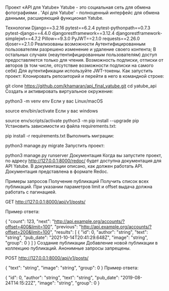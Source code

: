 Проект «API для Yatube»
Yatube - это социальная сеть для обмена фотографиями . 'Api для Yatube' - полноценный интерфейс для обмена данными, расширяющий функционал Yatube.

Технологии
Django==3.2.16
pytest==6.2.4
pytest-pythonpath==0.7.3
pytest-django==4.4.0
djangorestframework==3.12.4
djangorestframework-simplejwt==4.7.2
Pillow==9.3.0
PyJWT==2.1.0
requests==2.26.0
djoser==2.1.0
Реализованы возможности
Аутентифицированным пользователям разрешено изменение и удаление своего контента;
В остальных случаях (неаутентифицированным пользователям) доступ предоставляется только для чтения.
Возможность подписки, отписки от авторов (в том числе, отсутствие возможности подписки на самого себя)
Для аутентификации используйте JWT-токены.
Как запустить проект:
Клонировать репозиторий и перейти в него в командной строке:

git clone https://github.com/khamaran/api_final_yatube.git
cd yatube_api
Cоздать и активировать виртуальное окружение:

python3 -m venv env
Если у вас Linux/macOS

source env/bin/activate
Если у вас windows

source env/scripts/activate
python3 -m pip install --upgrade pip
Установить зависимости из файла requirements.txt:

pip install -r requirements.txt
Выполнить миграции:

python3 manage.py migrate
Запустить проект:

python3 manage.py runserver
Документация
Когда вы запустите проект, по адресу http://127.0.0.1:8000/redoc/ будет доступна документация для API Yatube. В документации описано, как должен работать API. Документация представлена в формате Redoc.

Примеры запросов
Получение публикаций
Получить список всех публикаций. При указании параметров limit и offset выдача должна работать с пагинацией.

GET http://127.0.0.1:8000/api/v1/posts/

Пример ответа:

{
  "count": 123,
  "next": "http://api.example.org/accounts/?offset=400&limit=100",
  "previous": "http://api.example.org/accounts/?offset=200&limit=100",
  "results": [
    {
      "id": 0,
      "author": "string",
      "text": "string",
      "pub_date": "2021-10-14T20:41:29.648Z",
      "image": "string",
      "group": 0
    }
  ]
}
Создание публикации
Добавление новой публикации в коллекцию публикаций. Анонимные запросы запрещены.

POST http://127.0.0.1:8000/api/v1/posts/

{
  "text": "string",
  "image": "string",
  "group": 0
}
Пример ответа:

{
  "id": 0,
  "author": "string",
  "text": "string",
  "pub_date": "2019-08-24T14:15:22Z",
  "image": "string",
  "group": 0
}
